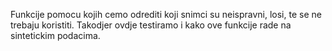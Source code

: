 Funkcije pomocu kojih cemo odrediti koji snimci su neispravni, losi, te se ne trebaju koristiti. Takodjer ovdje testiramo i kako ove funkcije rade na sintetickim podacima.
